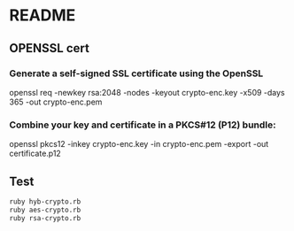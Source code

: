 # README

## OPENSSL cert

### Generate a self-signed SSL certificate using the OpenSSL
openssl req -newkey rsa:2048 -nodes -keyout crypto-enc.key -x509 -days 365 -out crypto-enc.pem

### Combine your key and certificate in a PKCS#12 (P12) bundle:
openssl pkcs12 -inkey crypto-enc.key -in crypto-enc.pem -export -out certificate.p12


## Test

``` bash
ruby hyb-crypto.rb 
ruby aes-crypto.rb
ruby rsa-crypto.rb
```




